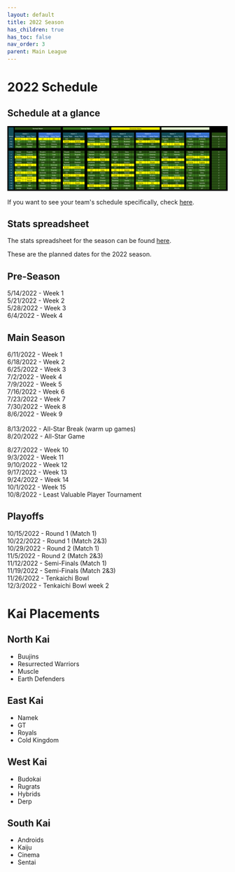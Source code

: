 ```yaml
---
layout: default
title: 2022 Season
has_children: true
has_toc: false
nav_order: 3
parent: Main League
---
```


# 2022 Schedule 


## Schedule at a glance

[![](./images/schedule.png) ](./images/schedule.png)

If you want to see your team's schedule specifically, check [here](./scheduleByTeam.md).

## Stats spreadsheet

The stats spreadsheet for the season can be found [here](./stats.md).

These are the planned dates for the 2022 season. 

## Pre-Season
5/14/2022 - Week 1<br />
5/21/2022 - Week 2<br />
5/28/2022 - Week 3<br />
6/4/2022 - Week 4<br />

## Main Season
6/11/2022 - Week 1<br />
6/18/2022 - Week 2<br />
6/25/2022 - Week 3<br />
7/2/2022 - Week 4<br />
7/9/2022 - Week 5<br />
7/16/2022 - Week 6<br />
7/23/2022 - Week 7<br />
7/30/2022 - Week 8<br />
8/6/2022 - Week 9<br />
<br />
8/13/2022 - All-Star Break (warm up games)<br />
8/20/2022 - All-Star Game<br />

8/27/2022 - Week 10<br />
9/3/2022 - Week 11<br />
9/10/2022 - Week 12<br />
9/17/2022 - Week 13<br />
9/24/2022 - Week 14<br />
10/1/2022 - Week 15<br />
10/8/2022 - Least Valuable Player Tournament<br />

## Playoffs

10/15/2022 - Round 1 (Match 1)<br />
10/22/2022 - Round 1 (Match 2&3)<br />
10/29/2022 - Round 2 (Match 1)<br />
11/5/2022 - Round 2 (Match 2&3)<br />
11/12/2022 - Semi-Finals (Match 1)<br />
11/19/2022 - Semi-Finals (Match 2&3)<br />
11/26/2022 - Tenkaichi Bowl<br />
12/3/2022 - Tenkaichi Bowl week 2<br />


# Kai Placements

## North Kai 
* Buujins
* Resurrected Warriors
* Muscle
* Earth Defenders

## East Kai
* Namek
* GT
* Royals
* Cold Kingdom

## West Kai
* Budokai
* Rugrats
* Hybrids
* Derp

## South Kai
* Androids
* Kaiju
* Cinema
* Sentai
